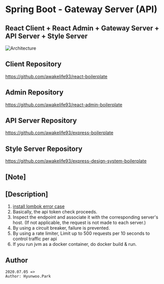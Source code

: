 # Spring Boot - Gateway Server (API)

## React Client + React Admin + Gateway Server + API Server + Style Server

![Architecture](https://user-images.githubusercontent.com/20429356/158008003-23315066-bca4-402c-af4e-10d81a886ec7.png)

## Client Repository

https://github.com/awakelife93/react-boilerplate

## Admin Repository

https://github.com/awakelife93/react-admin-boilerplate

## API Server Repository

https://github.com/awakelife93/express-boilerplate

## Style Server Repository

https://github.com/awakelife93/express-design-system-boilerplate

## [Note]

## [Description]

1. [install lombok error case](https://github.com/GabrielBB/vscode-lombok/issues/23)
2. Basically, the api token check proceeds.
3. Inspect the endpoint and associate it with the corresponding server's host.
   (If not applicable, the request is not made to each server.)
4. By using a circuit breaker, failure is prevented.
5. By using a rate limiter, Limit up to 500 requests per 10 seconds to control traffic per api
6. If you run jvm as a docker container, do docker build & run.

## Author
```
2020.07.05 =>
Author: Hyunwoo.Park
```
